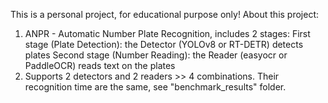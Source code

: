 This is a personal project, for educational purpose only!
About this project:
  1. ANPR - Automatic Number Plate Recognition, includes 2 stages:
     First stage (Plate Detection): the Detector (YOLOv8 or RT-DETR) detects plates
     Second stage (Number Reading): the Reader (easyocr or PaddleOCR) reads text on the plates
  2. Supports 2 detectors and 2 readers >> 4 combinations. Their recognition time are the same, see "benchmark_results" folder.
